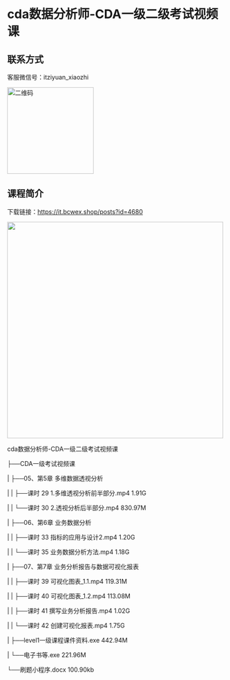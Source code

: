 # cda数据分析师-CDA一级二级考试视频课

## 联系方式

客服微信号：itziyuan_xiaozhi

<img src="https://ziyuanyun.oss-cn-guangzhou.aliyuncs.com/common/20240614073449/666b82192834a.jpg" width="200" height="200" alt="二维码">

## 课程简介

下载链接：https://it.bcwex.shop/posts?id=4680

<img src="https://ziyuanyun.oss-cn-guangzhou.aliyuncs.com/yun/20241129110405/67492f25446a2.jpg" width="500" alt="">

  

 cda数据分析师-CDA一级二级考试视频课

 ├──CDA一级考试视频课

 | ├──05、第5章 多维数据透视分析

 | | ├──课时 29 1.多维透视分析前半部分.mp4 1.91G

 | | └──课时 30 2.透视分析后半部分.mp4 830.97M

 | ├──06、第6章 业务数据分析

 | | ├──课时 33 指标的应用与设计2.mp4 1.20G

 | | └──课时 35 业务数据分析方法.mp4 1.18G

 | ├──07、第7章 业务分析报告与数据可视化报表

 | | ├──课时 39 可视化图表_1.1.mp4 119.31M

 | | ├──课时 40 可视化图表_1.2.mp4 113.08M

 | | ├──课时 41 撰写业务分析报告.mp4 1.02G

 | | └──课时 42 创建可视化报表.mp4 1.75G

 | ├──level1一级课程课件资料.exe 442.94M

 | └──电子书等.exe 221.96M

 └──刷题小程序.docx 100.90kb

  